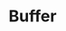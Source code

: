 ---
blog: https://blog.bufferapp.com/
codehost: https://github.com/bufferapp
facebook: https://www.facebook.com/bufferapp
guide: https://buffer.com/press
images:
- buffer-icon.svg
- buffer-ar21.svg
- buffer-tile.svg
logohandle: buffer
redirect_from: /logos/bufferapp/index.html
sort: buffer
title: Buffer
twitter: https://x.com/buffer
website: https://buffer.com/
---